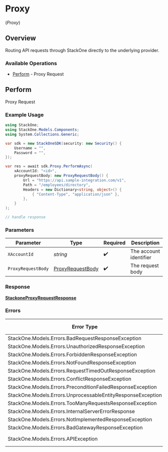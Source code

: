 # Proxy
(*Proxy*)

## Overview

Routing API requests through StackOne directly to the underlying provider.

### Available Operations

* [Perform](#perform) - Proxy Request

## Perform

Proxy Request

### Example Usage

```csharp
using StackOne;
using StackOne.Models.Components;
using System.Collections.Generic;

var sdk = new StackOneSDK(security: new Security() {
    Username = "",
    Password = "",
});

var res = await sdk.Proxy.PerformAsync(
    xAccountId: "<id>",
    proxyRequestBody: new ProxyRequestBody() {
        Url = "https://api.sample-integration.com/v1",
        Path = "/employees/directory",
        Headers = new Dictionary<string, object>() {
            { "Content-Type", "application/json" },
        },
    }
);

// handle response
```

### Parameters

| Parameter                                                       | Type                                                            | Required                                                        | Description                                                     |
| --------------------------------------------------------------- | --------------------------------------------------------------- | --------------------------------------------------------------- | --------------------------------------------------------------- |
| `XAccountId`                                                    | *string*                                                        | :heavy_check_mark:                                              | The account identifier                                          |
| `ProxyRequestBody`                                              | [ProxyRequestBody](../../Models/Components/ProxyRequestBody.md) | :heavy_check_mark:                                              | The request body                                                |

### Response

**[StackoneProxyRequestResponse](../../Models/Requests/StackoneProxyRequestResponse.md)**

### Errors

| Error Type                                                  | Status Code                                                 | Content Type                                                |
| ----------------------------------------------------------- | ----------------------------------------------------------- | ----------------------------------------------------------- |
| StackOne.Models.Errors.BadRequestResponseException          | 400                                                         | application/json                                            |
| StackOne.Models.Errors.UnauthorizedResponseException        | 401                                                         | application/json                                            |
| StackOne.Models.Errors.ForbiddenResponseException           | 403                                                         | application/json                                            |
| StackOne.Models.Errors.NotFoundResponseException            | 404                                                         | application/json                                            |
| StackOne.Models.Errors.RequestTimedOutResponseException     | 408                                                         | application/json                                            |
| StackOne.Models.Errors.ConflictResponseException            | 409                                                         | application/json                                            |
| StackOne.Models.Errors.PreconditionFailedResponseException  | 412                                                         | application/json                                            |
| StackOne.Models.Errors.UnprocessableEntityResponseException | 422                                                         | application/json                                            |
| StackOne.Models.Errors.TooManyRequestsResponseException     | 429                                                         | application/json                                            |
| StackOne.Models.Errors.InternalServerErrorResponse          | 500                                                         | application/json                                            |
| StackOne.Models.Errors.NotImplementedResponseException      | 501                                                         | application/json                                            |
| StackOne.Models.Errors.BadGatewayResponseException          | 502                                                         | application/json                                            |
| StackOne.Models.Errors.APIException                         | 4XX, 5XX                                                    | \*/\*                                                       |